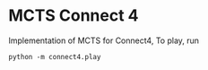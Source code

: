 # MCTS Connect 4

Implementation of MCTS for Connect4,
To play, run
```
python -m connect4.play
```
